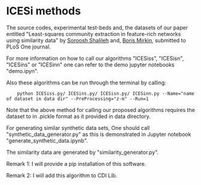 # ICESi methods


The source codes, experimental test-beds and, the datasets of our paper entitled 
"Least-squares community extraction in feature-rich networks using similarity data"
by [Soroosh Shalileh](https://www.hse.ru/en/org/persons/316426865) and, [Boris Mirkin](https://www.hse.ru/en/staff/bmirkin), submitted to PLoS One journal.


For more information on how to call our algorithms "ICESiss", "ICESisn", "ICESins" or "ICESinn" one can 
refer to the demo jupyter notebooks "demo.ipyn". 

Also these algorithms can be run through the terminal by calling:

        python ICESiss.py/ ICESins.py/ ICESisn.py/ ICESinn.py --Name="name of dataset in data dir" --PreProcessing="z-m" --Run=1
        


  Note that the above method for calling our proposed algorithms requires the dataset to in .pickle format as it provided in data directory.  


For generating similar synthetic data sets, One should call "synthetic_data_generator.py" as 
this is demonstrated in Jupyter notebook "generate_synthetic_data.ipynb".

The similarity data are generated by "similarity_generator.py".

Remark 1: I will provide a pip installation of this software.

Remark 2:  I will add this algorithm to CDI Lib.



